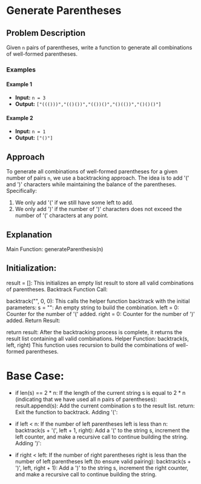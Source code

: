 # Generate Parentheses

## Problem Description
Given `n` pairs of parentheses, write a function to generate all combinations of well-formed parentheses.

### Examples

#### Example 1
- **Input:** `n = 3`
- **Output:** `["((()))","(()())","(())()","()(())","()()()"]`

#### Example 2
- **Input:** `n = 1`
- **Output:** `["()"]`

## Approach
To generate all combinations of well-formed parentheses for a given number of pairs `n`, we use a backtracking approach. The idea is to add '(' and ')' characters while maintaining the balance of the parentheses. Specifically:
1. We only add '(' if we still have some left to add.
2. We only add ')' if the number of ')' characters does not exceed the number of '(' characters at any point.

## Explanation
Main Function: generateParenthesis(n)
## Initialization:

result = []: This initializes an empty list result to store all valid combinations of parentheses.
Backtrack Function Call:

backtrack("", 0, 0): This calls the helper function backtrack with the initial parameters:
s = "": An empty string to build the combination.
left = 0: Counter for the number of '(' added.
right = 0: Counter for the number of ')' added.
Return Result:

return result: After the backtracking process is complete, it returns the result list containing all valid combinations.
Helper Function: backtrack(s, left, right)
This function uses recursion to build the combinations of well-formed parentheses.

# Base Case:

- if len(s) == 2 * n: If the length of the current string s is equal to 2 * n (indicating that we have used all n pairs of parentheses):
result.append(s): Add the current combination s to the result list.
return: Exit the function to backtrack.
Adding '(':

- if left < n: If the number of left parentheses left is less than n:
backtrack(s + '(', left + 1, right): Add a '(' to the string s, increment the left counter, and make a recursive call to continue building the string.
Adding ')':

- if right < left: If the number of right parentheses right is less than the number of left parentheses left (to ensure valid pairing):
backtrack(s + ')', left, right + 1): Add a ')' to the string s, increment the right counter, and make a recursive call to continue building the string.
